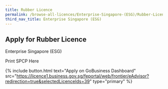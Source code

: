 ```yaml
---
title: Rubber Licence
permalink: /browse-all-licences/Enterprise-Singapore-(ESG)/Rubber-Licence
third_nav_title: Enterprise Singapore (ESG)
---
```


## Apply for Rubber Licence

Enterprise Singapore (ESG)

Print SPCP Here

{% include button.html text="Apply on GoBusiness Dashboard" src="https://licence1.business.gov.sg/feportal/web/frontier/eAdvisor?redirection=true&selectedLicenceIds=39" type="primary" %}
